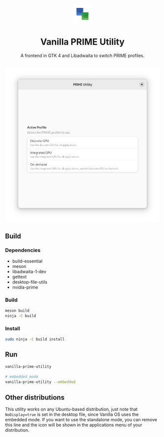 <div align="center">
    <img src="data/icons/hicolor/scalable/apps/org.vanillaos.PrimeUtility.svg" height="64">
    <h1>Vanilla PRIME Utility</h1>
    <p>A frontend in GTK 4 and Libadwaita to switch PRIME profiles.</p>
    <br />
    <img src="data/screenshot.png">
</div>

## Build
### Dependencies
- build-essential
- meson
- libadwaita-1-dev
- gettext
- desktop-file-utils
- nvidia-prime

### Build
```bash
meson build
ninja -C build
```

### Install
```bash
sudo ninja -C build install
```

## Run
```bash
vanilla-prime-utility

# embedded mode
vanilla-prime-utility --embedded
```

## Other distributions
This utility works on any Ubuntu-based distribution, just note that `NoDisplay=true` is set
in the desktop file, since Vanilla OS uses the embedded mode. If you want to use the
standalone mode, you can remove this line and the icon will be shown in the applications
menu of your distribution.